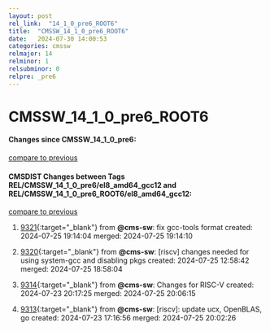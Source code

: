 ```yaml
---
layout: post
rel_link:  "14_1_0_pre6_ROOT6"
title:  "CMSSW_14_1_0_pre6_ROOT6"
date:   2024-07-30 14:00:53
categories: cmssw
relmajor: 14
relminor: 1
relsubminor: 0
relpre: _pre6
---
```


# CMSSW_14_1_0_pre6_ROOT6
#### Changes since CMSSW_14_1_0_pre6:
[compare to previous](https://github.com/cms-sw/cmssw/compare/CMSSW_14_1_0_pre6...CMSSW_14_1_0_pre6_ROOT6)



#### CMSDIST Changes between Tags REL/CMSSW_14_1_0_pre6/el8_amd64_gcc12 and REL/CMSSW_14_1_0_pre6_ROOT6/el8_amd64_gcc12:
[compare to previous](https://github.com/cms-sw/cmsdist/compare/REL/CMSSW_14_1_0_pre6/el8_amd64_gcc12...REL/CMSSW_14_1_0_pre6_ROOT6/el8_amd64_gcc12)



1. [9321](http://github.com/cms-sw/cmsdist/pull/9321){:target="_blank"}  from **@cms-sw**: fix gcc-tools format created: 2024-07-25 19:14:04 merged: 2024-07-25 19:14:10

2. [9320](http://github.com/cms-sw/cmsdist/pull/9320){:target="_blank"}  from **@cms-sw**: [riscv] changes needed for using system-gcc and disabling pkgs created: 2024-07-25 12:58:42 merged: 2024-07-25 18:58:04

3. [9314](http://github.com/cms-sw/cmsdist/pull/9314){:target="_blank"}  from **@cms-sw**: Changes for RISC-V created: 2024-07-23 20:17:25 merged: 2024-07-25 20:06:15

4. [9313](http://github.com/cms-sw/cmsdist/pull/9313){:target="_blank"}  from **@cms-sw**: [riscv]: update ucx, OpenBLAS, go created: 2024-07-23 17:16:56 merged: 2024-07-25 20:02:26
